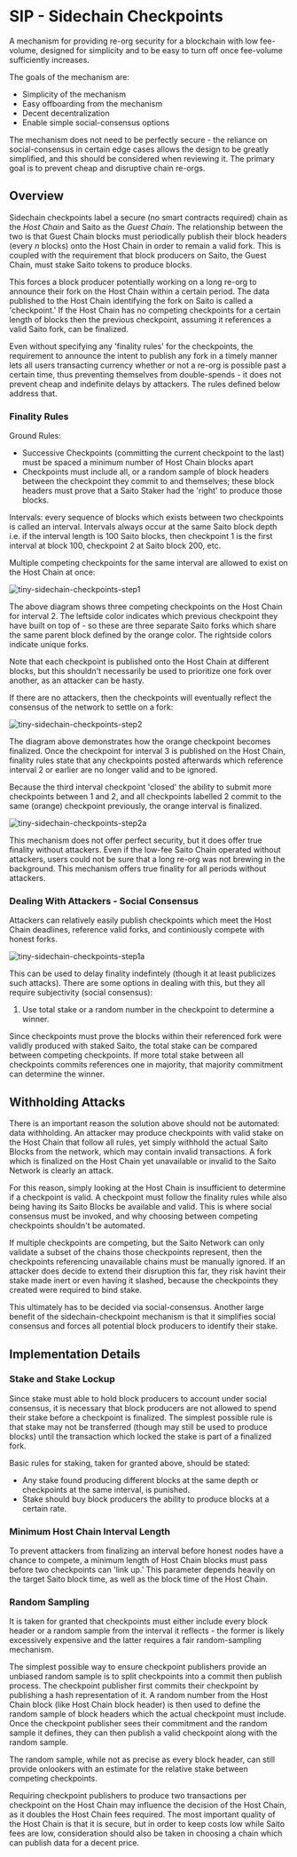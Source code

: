 # SIP - Sidechain Checkpoints

A mechanism for providing re-org security for a blockchain with low fee-volume, designed for simplicity and to be easy to turn off once fee-volume sufficiently increases.

The goals of the mechanism are:

* Simplicity of the mechanism
* Easy offboarding from the mechanism
* Decent decentralization
* Enable simple social-consensus options

The mechanism does not need to be perfectly secure - the reliance on social-consensus in certain edge cases allows the design to be greatly simplified, and this should be considered when reviewing it. The primary goal is to prevent cheap and disruptive chain re-orgs.

## Overview

Sidechain checkpoints label a secure (no smart contracts required) chain as the *Host Chain* and Saito as the *Guest Chain*. The relationship between the two is that Guest Chain blocks must periodically publish their block headers (every $n$ blocks) onto the Host Chain in order to remain a valid fork. This is coupled with the requirement that block producers on Saito, the Guest Chain, must stake Saito tokens to produce blocks.

This forces a block producer potentially working on a long re-org to announce their fork on the Host Chain within a certain period. The data published to the Host Chain identifying the fork on Saito is called a 'checkpoint.' If the Host Chain has no competing checkpoints for a certain length of blocks then the previous checkpoint, assuming it references a valid Saito fork, can be finalized.

Even without specifying any 'finality rules' for the checkpoints, the requirement to announce the intent to publish any fork in a timely manner lets all users transacting currency whether or not a re-org is possible past a certain time, thus preventing themselves from double-spends - it does not prevent cheap and indefinite delays by attackers. The rules defined below address that.

### Finality Rules

Ground Rules:

* Successive Checkpoints (committing the current checkpoint to the last) must be spaced a minimum number of Host Chain blocks apart
* Checkpoints must include all, or a random sample of block headers between the checkpoint they commit to and themselves; these block headers must prove that a Saito Staker had the 'right' to produce those blocks.

Intervals: every sequence of blocks which exists between two checkpoints is called an interval. Intervals always occur at the same Saito block depth i.e. if the interval length is $100$ Saito blocks, then checkpoint $1$ is the first interval at block $100$, checkpoint $2$ at Saito block $200$, etc.

Multiple competing checkpoints for the same interval are allowed to exist on the Host Chain at once:

![tiny-sidechain-checkpoints-step1](https://github.com/mat888/saito-implementation-proposals/assets/22969119/567add35-003d-4f90-a3b8-b52c27b74426)

The above diagram shows three competing checkpoints on the Host Chain for interval $2$. The leftside color indicates which previous checkpoint they have built on top of - so these are three separate Saito forks which share the same parent block defined by the orange color. The rightside colors indicate unique forks.

Note that each checkpoint is published onto the Host Chain at different blocks, but this shouldn't necessarily be used to prioritize one fork over another, as an attacker can be hasty.

If there are no attackers, then the checkpoints will eventually reflect the consensus of the network to settle on a fork:

![tiny-sidechain-checkpoints-step2](https://github.com/mat888/saito-implementation-proposals/assets/22969119/a5e14297-f676-42ff-9a5f-eeba8778c6c4)

The diagram above demonstrates how the orange checkpoint becomes finalized. Once the checkpoint for interval 3 is published on the Host Chain, finality rules state that any checkpoints posted afterwards which reference interval 2 or earlier are no longer valid and to be ignored.

Because the third interval checkpoint 'closed' the ability to submit more checkpoints between $1$ and $2$, and all checkpoints labelled $2$ commit to the same (orange) checkpoint previously, the orange interval is finalized.

![tiny-sidechain-checkpoints-step2a](https://github.com/mat888/saito-implementation-proposals/assets/22969119/e8af56e8-deff-4085-bb3f-1c36bf6adb9a)

This mechanism does not offer perfect security, but it does offer true finality without attackers. Even if the low-fee Saito Chain operated without attackers, users could not be sure that a long re-org was not brewing in the background. This mechanism offers true finality for all periods without attackers.

### Dealing With Attackers - Social Consensus

Attackers can relatively easily publish checkpoints which meet the Host Chain deadlines, reference valid forks, and continiously compete with honest forks.

![tiny-sidechain-checkpoints-step1a](https://github.com/mat888/saito-implementation-proposals/assets/22969119/ea96d2e8-8851-40bd-95f3-31bd3affe9c7)


This can be used to delay finality indefintely (though it at least publicizes such attacks). There are some options in dealing with this, but they all require subjectivity (social consensus):

1. Use total stake or a random number in the checkpoint to determine a winner.

Since checkpoints must prove the blocks within their referenced fork were validly produced with staked Saito, the total stake can be compared between competing checkpoints. If more total stake between all checkpoints commits references one in majority, that majority commitment can determine the winner.

## Withholding Attacks

There is an important reason the solution above should not be automated: data withholding. An attacker may produce checkpoints with valid stake on the Host Chain that follow all rules, yet simply withhold the actual Saito Blocks from the network, which may contain invalid transactions. A fork which is finalized on the Host Chain yet unavailable or invalid to the Saito Network is clearly an attack.

For this reason, simply looking at the Host Chain is insufficient to determine if a checkpoint is valid. A checkpoint must follow the finality rules while also being having its Saito Blocks be available and valid. This is where social consensus must be invoked, and why choosing between competing checkpoints shouldn't be automated.

If multiple checkpoints are competing, but the Saito Network can only validate a subset of the chains those checkpoints represent, then the checkpoints referencing unavailable chains must be manually ignored. If an attacker does decide to extend their disruption this far, they risk havint their stake made inert or even having it slashed, because the checkpoints they created were required to bind stake.

This ultimately has to be decided via social-consensus. Another large benefit of the sidechain-checkpoint mechanism is that it simplifies social consensus and forces all potential block producers to identify their stake.

## Implementation Details

### Stake and Stake Lockup

Since stake must able to hold block producers to account under social consensus, it is necessary that block producers are not allowed to spend their stake before a checkpoint is finalized. The simplest possible rule is that stake may not be transferred (though may still be used to produce blocks) until the transaction which locked the stake is part of a finalized fork.

Basic rules for staking, taken for granted above, should be stated:

* Any stake found producing different blocks at the same depth or checkpoints at the same interval, is punished.
* Stake should buy block producers the ability to produce blocks at a certain rate.

### Minimum Host Chain Interval Length

To prevent attackers from finalizing an interval before honest nodes have a chance to compete, a minimum length of Host Chain blocks must pass before two checkpoints can 'link up.' This parameter depends heavily on the target Saito block time, as well as the block time of the Host Chain.

### Random Sampling

It is taken for granted that checkpoints must either include every block header or a random sample from the interval it reflects - the former is likely excessively expensive and the latter requires a fair random-sampling mechanism.

The simplest possible way to ensure checkpoint publishers provide an unbiased random sample is to split checkpoints into a commit then publish process. The checkpoint publisher first commits their checkpoint by publishing a hash representation of it. A random number from the Host Chain block (like Host Chain block header) is then used to define the random sample of block headers which the actual checkpoint must include. Once the checkpoint publisher sees their commitment and the random sample it defines, they can then publish a valid checkpoint along with the random sample.

The random sample, while not as precise as every block header, can still provide onlookers with an estimate for the relative stake between competing checkpoints.

Requiring checkpoint publishers to produce two transactions per checkpoint on the Host Chain may influence the decision of the Host Chain, as it doubles the Host Chain fees required. The most important quality of the Host Chain is that it is secure, but in order to keep costs low while Saito fees are low, consideration should also be taken in choosing a chain which can publish data for a decent price.
